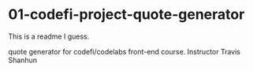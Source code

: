 # 01-codefi-project-quote-generator


This is a readme I guess.

quote generator for codefi/codelabs front-end course. Instructor Travis Shanhun
